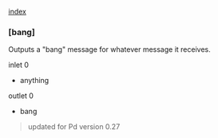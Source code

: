 [index](index.html#general)

### [bang]

Outputs a "bang" message for whatever message it receives.

inlet 0

 - anything

outlet 0

 - bang
 
> updated for Pd version 0.27
 


